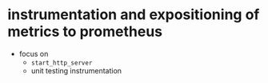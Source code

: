 # instrumentation and expositioning of metrics to prometheus 

- focus on
    - `start_http_server`
    - unit testing instrumentation